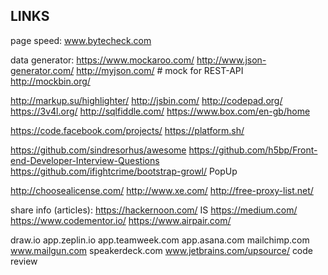 LINKS
-

page speed:
    www.bytecheck.com

data generator:
    https://www.mockaroo.com/
    http://www.json-generator.com/
http://myjson.com/ # mock for REST-API
http://mockbin.org/

http://markup.su/highlighter/
http://jsbin.com/
http://codepad.org/
https://3v4l.org/
http://sqlfiddle.com/
https://www.box.com/en-gb/home

https://code.facebook.com/projects/
https://platform.sh/

https://github.com/sindresorhus/awesome
https://github.com/h5bp/Front-end-Developer-Interview-Questions
https://github.com/ifightcrime/bootstrap-growl/ PopUp

http://choosealicense.com/
http://www.xe.com/
http://free-proxy-list.net/

share info (articles):
    https://hackernoon.com/ IS https://medium.com/
    https://www.codementor.io/
    https://www.airpair.com/

draw.io
app.zeplin.io
app.teamweek.com
app.asana.com
mailchimp.com
www.mailgun.com
speakerdeck.com
www.jetbrains.com/upsource/ code review
